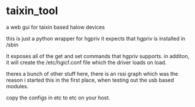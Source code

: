 # taixin_tool
a web gui for taixin based halow devices

this is just a python wrapper for hgpriv
 it expects that hgpriv is installed in /sbin

 It exposes all of the get and set commands that hgpriv supports. in additon, it will create the /etc/hgicf.conf file which 
 the driver loads on load. 

theres a bunch of other stuff here, there is an rssi graph which was the reason i started this in the first place, when testing out the usb based modules.

copy the configs in etc to etc on your host. 
